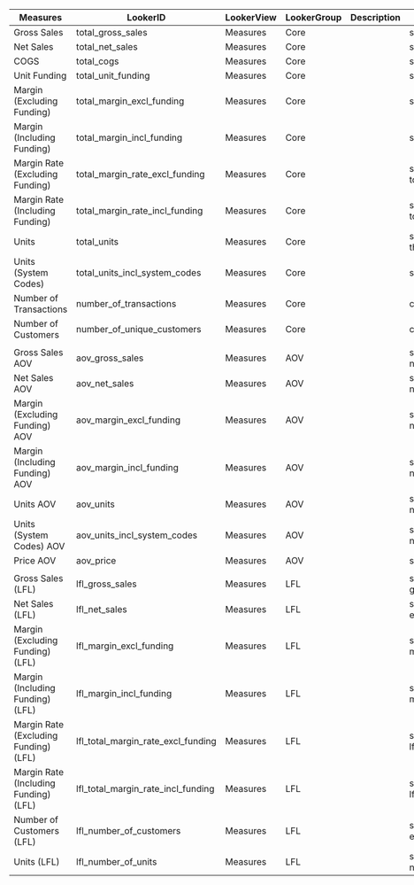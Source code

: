 <table style="undefined;table-layout: fixed; width: 1141px">
<colgroup>
<col style="width: 227.88889px">
<col style="width: 218.88889px">
<col style="width: 87.88889px">
<col style="width: 97.88889px">
<col style="width: 83.88889px">
<col style="width: 328.88889px">
<col style="width: 95.88889px">
</colgroup>
<thead>
  <tr>
    <th>Measures</th>
    <th>LookerID</th>
    <th>LookerView</th>
    <th>LookerGroup</th>
    <th>Description</th>
    <th>Calculation</th>
    <th>Explore(s)</th>
  </tr>
</thead>
<tbody>
  <tr>
    <td>Gross Sales</td>
    <td>total_gross_sales</td>
    <td>Measures</td>
    <td>Core</td>
    <td></td>
    <td>sum(grossSalesValue)</td>
    <td>Transactions</td>
  </tr>
  <tr>
    <td>Net Sales</td>
    <td>total_net_sales</td>
    <td>Measures</td>
    <td>Core</td>
    <td></td>
    <td>sum(netSalesValue)</td>
    <td>Transactions</td>
  </tr>
  <tr>
    <td>COGS</td>
    <td>total_cogs</td>
    <td>Measures</td>
    <td>Core</td>
    <td></td>
    <td>sum(COGS)</td>
    <td>Transactions</td>
  </tr>
  <tr>
    <td>Unit Funding</td>
    <td>total_unit_funding</td>
    <td>Measures</td>
    <td>Core</td>
    <td></td>
    <td>sum(unitFunding)</td>
    <td>Transactions</td>
  </tr>
  <tr>
    <td>Margin (Excluding Funding)</td>
    <td>total_margin_excl_funding</td>
    <td>Measures</td>
    <td>Core</td>
    <td></td>
    <td>sum(marginExclFunding)</td>
    <td>Transactions</td>
  </tr>
  <tr>
    <td>Margin (Including Funding)</td>
    <td>total_margin_incl_funding</td>
    <td>Measures</td>
    <td>Core</td>
    <td></td>
    <td>sum(marginInclFunding)</td>
    <td>Transactions</td>
  </tr>
  <tr>
    <td>Margin Rate (Excluding Funding)</td>
    <td>total_margin_rate_excl_funding</td>
    <td>Measures</td>
    <td>Core</td>
    <td></td>
    <td>safe_divide(total_margin_excl_funding, total_net_sales)</td>
    <td>Transactions</td>
  </tr>
  <tr>
    <td>Margin Rate (Including Funding)</td>
    <td>total_margin_rate_incl_funding</td>
    <td>Measures</td>
    <td>Core</td>
    <td></td>
    <td>safe_divide(total_margin_incl_funding, total_net_sales)</td>
    <td>Transactions</td>
  </tr>
  <tr>
    <td>Units</td>
    <td>total_units</td>
    <td>Measures</td>
    <td>Core</td>
    <td></td>
    <td>sum(case when product_code like '0%' then 0 else quantity end)</td>
    <td>Transactions</td>
  </tr>
  <tr>
    <td>Units (System Codes)</td>
    <td>total_units_incl_system_codes</td>
    <td>Measures</td>
    <td>Core</td>
    <td></td>
    <td>sum(quantity)</td>
    <td>Transactions</td>
  </tr>
  <tr>
    <td>Number of Transactions</td>
    <td>number_of_transactions</td>
    <td>Measures</td>
    <td>Core</td>
    <td></td>
    <td>count_distinct(parent_order_uid)</td>
    <td>Transactions</td>
  </tr>
  <tr>
    <td>Number of Customers</td>
    <td>number_of_unique_customers</td>
    <td>Measures</td>
    <td>Core</td>
    <td></td>
    <td>count_distinct(customer_uid)</td>
    <td>Transactions</td>
  </tr>
  <tr>
    <td></td>
    <td></td>
    <td></td>
    <td></td>
    <td></td>
    <td></td>
    <td></td>
  </tr>
  <tr>
    <td>Gross Sales AOV</td>
    <td>aov_gross_sales</td>
    <td>Measures</td>
    <td>AOV</td>
    <td></td>
    <td>safe_divide(total_gross_sales, number_of_transactions)</td>
    <td>Transactions</td>
  </tr>
  <tr>
    <td>Net Sales AOV</td>
    <td>aov_net_sales</td>
    <td>Measures</td>
    <td>AOV</td>
    <td></td>
    <td>safe_divide(total_net_sales, number_of_transactions)</td>
    <td>Transactions</td>
  </tr>
  <tr>
    <td>Margin (Excluding Funding) AOV</td>
    <td>aov_margin_excl_funding</td>
    <td>Measures</td>
    <td>AOV</td>
    <td></td>
    <td>safe_divide(total_margin_excl_funding, number_of_transactions)</td>
    <td>Transactions</td>
  </tr>
  <tr>
    <td>Margin (Including Funding) AOV</td>
    <td>aov_margin_incl_funding</td>
    <td>Measures</td>
    <td>AOV</td>
    <td></td>
    <td>safe_divide(total_margin_incl_funding, number_of_transactions)</td>
    <td>Transactions</td>
  </tr>
  <tr>
    <td>Units AOV</td>
    <td>aov_units</td>
    <td>Measures</td>
    <td>AOV</td>
    <td></td>
    <td>safe_divide(total_units, number_of_transactions)</td>
    <td>Transactions</td>
  </tr>
  <tr>
    <td>Units (System Codes) AOV</td>
    <td>aov_units_incl_system_codes</td>
    <td>Measures</td>
    <td>AOV</td>
    <td></td>
    <td>safe_divide(total_units_incl_system_codes, number_of_transactions)</td>
    <td>Transactions</td>
  </tr>
  <tr>
    <td>Price AOV</td>
    <td>aov_price</td>
    <td>Measures</td>
    <td>AOV</td>
    <td></td>
    <td>safe_divide(aov_net_sales, aov_units)</td>
    <td>Transactions</td>
  </tr>
  <tr>
    <td></td>
    <td></td>
    <td></td>
    <td></td>
    <td></td>
    <td></td>
    <td></td>
  </tr>
  <tr>
    <td>Gross Sales (LFL)</td>
    <td>lfl_gross_sales</td>
    <td>Measures</td>
    <td>LFL</td>
    <td></td>
    <td>sum(case when is_lfl then gross_sales_value else 0 end)</td>
    <td>Transactions</td>
  </tr>
  <tr>
    <td>Net Sales (LFL)</td>
    <td>lfl_net_sales</td>
    <td>Measures</td>
    <td>LFL</td>
    <td></td>
    <td>sum(case when is_lfl then net_sales_value else 0 end)</td>
    <td>Transactions</td>
  </tr>
  <tr>
    <td>Margin (Excluding Funding) (LFL)</td>
    <td>lfl_margin_excl_funding</td>
    <td>Measures</td>
    <td>LFL</td>
    <td></td>
    <td>sum(case when is_lfl then margin_excl_funding else 0 end)</td>
    <td>Transactions</td>
  </tr>
  <tr>
    <td>Margin (Including Funding) (LFL)</td>
    <td>lfl_margin_incl_funding</td>
    <td>Measures</td>
    <td>LFL</td>
    <td></td>
    <td>sum(case when is_lfl then margin_incl_funding else 0 end)</td>
    <td>Transactions</td>
  </tr>
  <tr>
    <td>Margin Rate (Excluding Funding) (LFL)</td>
    <td>lfl_total_margin_rate_excl_funding</td>
    <td>Measures</td>
    <td>LFL</td>
    <td></td>
    <td>safe_divide(lfl_total_margin_excl_funding, lfl_total_net_sales)</td>
    <td>Transactions</td>
  </tr>
  <tr>
    <td>Margin Rate (Including Funding) (LFL)</td>
    <td>lfl_total_margin_rate_incl_funding</td>
    <td>Measures</td>
    <td>LFL</td>
    <td></td>
    <td>safe_divide(lfl_total_margin_incl_funding, lfl_total_net_sales)</td>
    <td>Transactions</td>
  </tr>
  <tr>
    <td>Number of Customers (LFL)</td>
    <td>lfl_number_of_customers</td>
    <td>Measures</td>
    <td>LFL</td>
    <td></td>
    <td>sum(case when is_lfl then customer_uid else 0 end)</td>
    <td>Transactions</td>
  </tr>
  <tr>
    <td>Units (LFL)</td>
    <td>lfl_number_of_units</td>
    <td>Measures</td>
    <td>LFL</td>
    <td></td>
    <td>sum(case when is_lfl and product_code not like '0%' then quantity else 0 end)</td>
    <td>Transactions</td>
  </tr>
</tbody>
</table>
